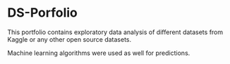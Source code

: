 # DS-Porfolio

This portfolio contains exploratory data analysis of different datasets from Kaggle or any other open source datasets.

Machine learning algorithms were used as well for predictions.
